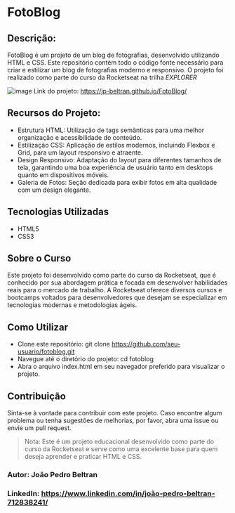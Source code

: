 # FotoBlog
## Descrição:
FotoBlog é um projeto de um blog de fotografias, desenvolvido utilizando HTML e CSS. Este repositório contém todo o código fonte necessário para criar e estilizar um blog de fotografias moderno e responsivo. O projeto foi realizado como parte do curso da Rocketseat na trilha *EXPLORER*

![image](https://github.com/user-attachments/assets/f93a4de0-461d-4956-a07e-8de18cf5df16)
Link do projeto: https://jp-beltran.github.io/FotoBlog/

## Recursos do Projeto:
- Estrutura HTML: Utilização de tags semânticas para uma melhor organização e acessibilidade do conteúdo.
- Estilização CSS: Aplicação de estilos modernos, incluindo Flexbox e Grid, para um layout responsivo e atraente.
- Design Responsivo: Adaptação do layout para diferentes tamanhos de tela, garantindo uma boa experiência de usuário tanto em desktops quanto em dispositivos móveis.
- Galeria de Fotos: Seção dedicada para exibir fotos em alta qualidade com um design elegante.

## Tecnologias Utilizadas
- HTML5
- CSS3

## Sobre o Curso
Este projeto foi desenvolvido como parte do curso da Rocketseat, que é conhecido por sua abordagem prática e focada em desenvolver habilidades reais para o mercado de trabalho. A Rocketseat oferece diversos cursos e bootcamps voltados para desenvolvedores que desejam se especializar em tecnologias modernas e metodologias ágeis.

## Como Utilizar
- Clone este repositório:
  git clone https://github.com/seu-usuario/fotoblog.git
- Navegue até o diretório do projeto:
  cd fotoblog
- Abra o arquivo index.html em seu navegador preferido para visualizar o projeto.

## Contribuição
Sinta-se à vontade para contribuir com este projeto. Caso encontre algum problema ou tenha sugestões de melhorias, por favor, abra uma issue ou envie um pull request.

> Nota: Este é um projeto educacional desenvolvido como parte do curso da Rocketseat e serve como uma excelente base para quem deseja aprender e praticar HTML e CSS.

### Autor: João Pedro Beltran
### LinkedIn: https://www.linkedin.com/in/joão-pedro-beltran-712838241/

